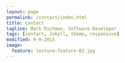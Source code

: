 ```yaml
---
layout: page
permalink: /contact/index.html
title: Contact
tagline: Mark Richman, Software Developer
tags: [contact, Jekyll, theme, responsive]
modified: 9-9-2013
image:
  feature: texture-feature-02.jpg
---
```


<script type="text/javascript">// <![CDATA[
var host = (("https:" == document.location.protocol) ? "https://secure." : "http://");
document.write(unescape("%3Cscript src='" + host + "wufoo.com/scripts/embed/form.js' type='text/javascript'%3E%3C/script%3E"));
// ]]></script>

<script type="text/javascript">// <![CDATA[
var r7x2z1 = new WufooForm();
r7x2z1.initialize({
'userName':'empiresoftware', 
'formHash':'r7x2z1', 
'autoResize':true,
'height':'585'});
r7x2z1.display();
// ]]></script>
